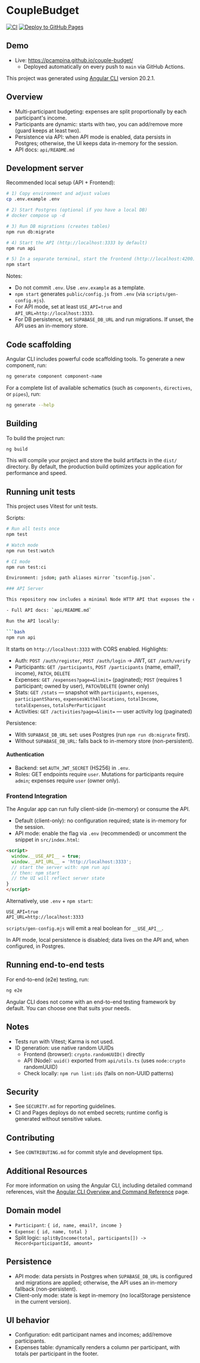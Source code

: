 # CoupleBudget

[![CI](https://github.com/pcampina/couple-budget/actions/workflows/ci.yml/badge.svg)](https://github.com/pcampina/couple-budget/actions/workflows/ci.yml)
[![Deploy to GitHub Pages](https://github.com/pcampina/couple-budget/actions/workflows/deploy-pages.yml/badge.svg)](https://github.com/pcampina/couple-budget/actions/workflows/deploy-pages.yml)

## Demo

- Live: https://pcampina.github.io/couple-budget/
  - Deployed automatically on every push to `main` via GitHub Actions.

This project was generated using [Angular CLI](https://github.com/angular/angular-cli) version 20.2.1.

## Overview

- Multi-participant budgeting: expenses are split proportionally by each participant's income.
- Participants are dynamic: starts with two, you can add/remove more (guard keeps at least two).
- Persistence via API: when API mode is enabled, data persists in Postgres; otherwise, the UI keeps data in-memory for the session.
- API docs: `api/README.md`

## Development server

Recommended local setup (API + Frontend):

```bash
# 1) Copy environment and adjust values
cp .env.example .env

# 2) Start Postgres (optional if you have a local DB)
# docker compose up -d

# 3) Run DB migrations (creates tables)
npm run db:migrate

# 4) Start the API (http://localhost:3333 by default)
npm run api

# 5) In a separate terminal, start the frontend (http://localhost:4200)
npm start
```

Notes:
- Do not commit `.env`. Use `.env.example` as a template.
- `npm start` generates `public/config.js` from `.env` (via `scripts/gen-config.mjs`).
- For API mode, set at least `USE_API=true` and `API_URL=http://localhost:3333`.
- For DB persistence, set `SUPABASE_DB_URL` and run migrations. If unset, the API uses an in-memory store.

## Code scaffolding

Angular CLI includes powerful code scaffolding tools. To generate a new component, run:

```bash
ng generate component component-name
```

For a complete list of available schematics (such as `components`, `directives`, or `pipes`), run:

```bash
ng generate --help
```

## Building

To build the project run:

```bash
ng build
```

This will compile your project and store the build artifacts in the `dist/` directory. By default, the production build optimizes your application for performance and speed.

## Running unit tests

This project uses Vitest for unit tests.

Scripts:

```bash
# Run all tests once
npm test

# Watch mode
npm run test:watch

# CI mode
npm run test:ci

Environment: jsdom; path aliases mirror `tsconfig.json`.

### API Server

This repository now includes a minimal Node HTTP API that exposes the core budgeting features (participants, expenses, allocations) with no external dependencies.

- Full API docs: `api/README.md`

Run the API locally:

```bash
npm run api
```

It starts on `http://localhost:3333` with CORS enabled. Highlights:

- Auth: `POST /auth/register`, `POST /auth/login` → JWT, `GET /auth/verify`
- Participants: `GET /participants`, `POST /participants` (name, email?, income), `PATCH`, `DELETE`
- Expenses: `GET /expenses?page=&limit=` (paginated); `POST` (requires 1 participant; owned by user), `PATCH`/`DELETE` (owner only)
- Stats: `GET /stats` — snapshot with `participants`, `expenses`, `participantShares`, `expensesWithAllocations`, `totalIncome`, `totalExpenses`, `totalsPerParticipant`
- Activities: `GET /activities?page=&limit=` — user activity log (paginated)

Persistence:
- With `SUPABASE_DB_URL` set: uses Postgres (run `npm run db:migrate` first).
- Without `SUPABASE_DB_URL`: falls back to in-memory store (non-persistent).

#### Authentication

- Backend: set `AUTH_JWT_SECRET` (HS256) in `.env`.
- Roles: GET endpoints require `user`. Mutations for participants require `admin`; expenses require `user` (owner only).

### Frontend Integration

The Angular app can run fully client-side (in-memory) or consume the API.

- Default (client-only): no configuration required; state is in-memory for the session.
- API mode: enable the flag via `.env` (recommended) or uncomment the snippet in `src/index.html`:

```html
<script>
  window.__USE_API__ = true;
  window.__API_URL__ = 'http://localhost:3333';
  // start the server with: npm run api
  // then: npm start
  // the UI will reflect server state
}
</script>
```

Alternatively, use `.env` + `npm start`:

```
USE_API=true
API_URL=http://localhost:3333
```

`scripts/gen-config.mjs` will emit a real boolean for `__USE_API__`.

In API mode, local persistence is disabled; data lives on the API and, when configured, in Postgres.

## Running end-to-end tests

For end-to-end (e2e) testing, run:

```bash
ng e2e
```

Angular CLI does not come with an end-to-end testing framework by default. You can choose one that suits your needs.

## Notes

- Tests run with Vitest; Karma is not used.
- ID generation: use native random UUIDs
  - Frontend (browser): `crypto.randomUUID()` directly
  - API (Node): `uuid()` exported from `api/utils.ts` (uses `node:crypto` randomUUID)
  - Check locally: `npm run lint:ids` (fails on non-UUID patterns)

## Security

- See `SECURITY.md` for reporting guidelines.
- CI and Pages deploys do not embed secrets; runtime config is generated without sensitive values.

## Contributing

- See `CONTRIBUTING.md` for commit style and development tips.

## Additional Resources

For more information on using the Angular CLI, including detailed command references, visit the [Angular CLI Overview and Command Reference](https://angular.dev/tools/cli) page.

## Domain model

- `Participant`: `{ id, name, email?, income }`
- `Expense`: `{ id, name, total }`
- Split logic: `splitByIncome(total, participants[]) -> Record<participantId, amount>`

## Persistence

- API mode: data persists in Postgres when `SUPABASE_DB_URL` is configured and migrations are applied; otherwise, the API uses an in-memory fallback (non-persistent).
- Client-only mode: state is kept in-memory (no localStorage persistence in the current version).

## UI behavior

- Configuration: edit participant names and incomes; add/remove participants.
- Expenses table: dynamically renders a column per participant, with totals per participant in the footer.

